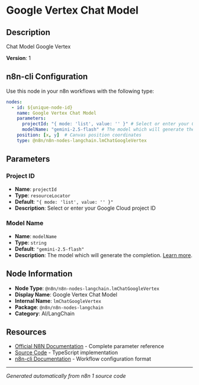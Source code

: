 # Google Vertex Chat Model

## Description

Chat Model Google Vertex

**Version**: 1

## n8n-cli Configuration

Use this node in your n8n workflows with the following type:

```yaml
nodes:
  - id: ${unique-node-id}
    name: Google Vertex Chat Model
    parameters:
      projectId: "{ mode: 'list', value: '' }" # Select or enter your Google Cloud project ID
      modelName: "gemini-2.5-flash" # The model which will generate the completion. <a href="https://cloud.google.com/vertex-ai/generative-ai/docs/learn/models">Learn more</a>.
    position: [x, y]  # Canvas position coordinates
    type: @n8n/n8n-nodes-langchain.lmChatGoogleVertex
```

## Parameters

### Project ID

- **Name**: `projectId`
- **Type**: `resourceLocator`
- **Default**: `"{ mode: 'list', value: '' }"`
- **Description**: Select or enter your Google Cloud project ID

### Model Name

- **Name**: `modelName`
- **Type**: `string`
- **Default**: `"gemini-2.5-flash"`
- **Description**: The model which will generate the completion. <a href="https://cloud.google.com/vertex-ai/generative-ai/docs/learn/models">Learn more</a>.


## Node Information

- **Node Type**: `@n8n/n8n-nodes-langchain.lmChatGoogleVertex`
- **Display Name**: Google Vertex Chat Model
- **Internal Name**: `lmChatGoogleVertex`
- **Package**: `@n8n/n8n-nodes-langchain`
- **Category**: AI/LangChain

## Resources

- [Official N8N Documentation](https://docs.n8n.io/integrations/builtin/cluster-nodes/root-nodes/n8n-nodes-langchain.lmchatgooglevertex/) - Complete parameter reference
- [Source Code](https://github.com/n8n-io/n8n/blob/master/packages/@n8n/nodes-langchain/nodes/llms/LmChatGoogleVertex/LmChatGoogleVertex.node.ts) - TypeScript implementation
- [n8n-cli Documentation](https://github.com/edenreich/n8n-cli) - Workflow configuration format

---
*Generated automatically from n8n 1 source code*
